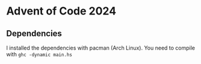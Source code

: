 # Advent of Code 2024

## Dependencies

I installed the dependencies with pacman (Arch Linux). You need to compile with `ghc -dynamic main.hs`
